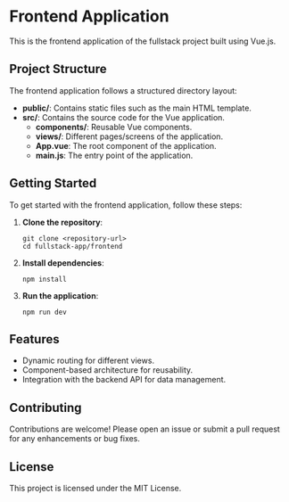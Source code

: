 # Frontend Application

This is the frontend application of the fullstack project built using Vue.js. 

## Project Structure

The frontend application follows a structured directory layout:

- **public/**: Contains static files such as the main HTML template.
- **src/**: Contains the source code for the Vue application.
  - **components/**: Reusable Vue components.
  - **views/**: Different pages/screens of the application.
  - **App.vue**: The root component of the application.
  - **main.js**: The entry point of the application.

## Getting Started

To get started with the frontend application, follow these steps:

1. **Clone the repository**:
   ```
   git clone <repository-url>
   cd fullstack-app/frontend
   ```

2. **Install dependencies**:
   ```
   npm install
   ```

3. **Run the application**:
   ```
   npm run dev
   ```

## Features

- Dynamic routing for different views.
- Component-based architecture for reusability.
- Integration with the backend API for data management.

## Contributing

Contributions are welcome! Please open an issue or submit a pull request for any enhancements or bug fixes.

## License

This project is licensed under the MIT License.